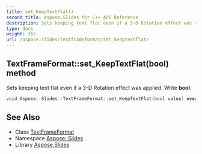 ```yaml
---
title: set_KeepTextFlat()
second_title: Aspose.Slides for C++ API Reference
description: Sets keeping text flat even if a 3-D Rotation effect was applied. Write bool.
type: docs
weight: 365
url: /aspose.slides/textframeformat/set_keeptextflat/
---
```

## TextFrameFormat::set_KeepTextFlat(bool) method


Sets keeping text flat even if a 3-D Rotation effect was applied. Write **bool**.

```cpp
void Aspose::Slides::TextFrameFormat::set_KeepTextFlat(bool value) override
```

## See Also

* Class [TextFrameFormat](../)
* Namespace [Aspose::Slides](../../)
* Library [Aspose.Slides](../../../)